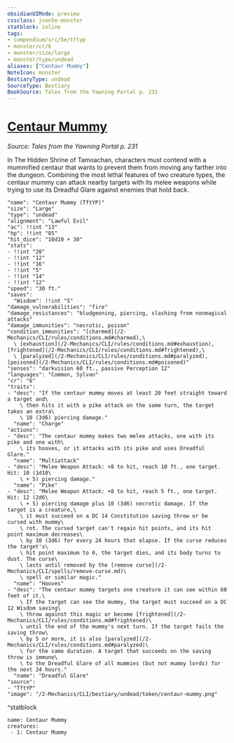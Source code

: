 ```yaml
---
obsidianUIMode: preview
cssclass: json5e-monster
statblock: inline
tags:
- compendium/src/5e/tftyp
- monster/cr/6
- monster/size/large
- monster/type/undead
aliases: ["Centaur Mummy"]
NoteIcon: monster
BestiaryType: undead
SourceType: Bestiary
BookSource: Tales from the Yawning Portal p. 231
---
```

# [Centaur Mummy](2-Mechanics/CLI/bestiary/undead/centaur-mummy-tftyp.md)
*Source: Tales from the Yawning Portal p. 231*  

In The Hidden Shrine of Tamoachan, characters must contend with a mummified centaur that wants to prevent them from moving any farther into the dungeon. Combining the most lethal features of two creature types, the centaur mummy can attack nearby targets with its melee weapons while trying to use its Dreadful Glare against enemies that hold back.

```statblock
"name": "Centaur Mummy (TftYP)"
"size": "Large"
"type": "undead"
"alignment": "Lawful Evil"
"ac": !!int "13"
"hp": !!int "85"
"hit_dice": "10d10 + 30"
"stats":
- !!int "20"
- !!int "12"
- !!int "16"
- !!int "5"
- !!int "14"
- !!int "12"
"speed": "30 ft."
"saves":
  "Wisdom": !!int "5"
"damage_vulnerabilities": "fire"
"damage_resistances": "bludgeoning, piercing, slashing from nonmagical attacks"
"damage_immunities": "necrotic, poison"
"condition_immunities": "[charmed](/2-Mechanics/CLI/rules/conditions.md#charmed),\
  \ [exhaustion](/2-Mechanics/CLI/rules/conditions.md#exhaustion), [frightened](/2-Mechanics/CLI/rules/conditions.md#frightened),\
  \ [paralyzed](/2-Mechanics/CLI/rules/conditions.md#paralyzed), [poisoned](/2-Mechanics/CLI/rules/conditions.md#poisoned)"
"senses": "darkvision 60 ft., passive Perception 12"
"languages": "Common, Sylvan"
"cr": "6"
"traits":
- "desc": "If the centaur mummy moves at least 20 feet straight toward a target and\
    \ then hits it with a pike attack on the same turn, the target takes an extra\
    \ 10 (3d6) piercing damage."
  "name": "Charge"
"actions":
- "desc": "The centaur mummy makes two melee attacks, one with its pike and one with\
    \ its hooves, or it attacks with its pike and uses Dreadful Glare."
  "name": "Multiattack"
- "desc": "Melee Weapon Attack: +8 to hit, reach 10 ft., one target. Hit: 10 (1d10\
    \ + 5) piercing damage."
  "name": "Pike"
- "desc": "Melee Weapon Attack: +8 to hit, reach 5 ft., one target. Hit: 12 (2d6\
    \ + 5) piercing damage plus 10 (3d6) necrotic damage. If the target is a creature,\
    \ it must succeed on a DC 14 Constitution saving throw or be cursed with mummy\
    \ rot. The cursed target can't regain hit points, and its hit point maximum decreases\
    \ by 10 (3d6) for every 24 hours that elapse. If the curse reduces the target's\
    \ hit point maximum to 0, the target dies, and its body turns to dust. The curse\
    \ lasts until removed by the [remove curse](/2-Mechanics/CLI/spells/remove-curse.md)\
    \ spell or similar magic."
  "name": "Hooves"
- "desc": "The centaur mummy targets one creature it can see within 60 feet of it.\
    \ If the target can see the mummy, the target must succeed on a DC 12 Wisdom saving\
    \ throw against this magic or become [frightened](/2-Mechanics/CLI/rules/conditions.md#frightened)\
    \ until the end of the mummy's next turn. If the target fails the saving throw\
    \ by 5 or more, it is also [paralyzed](/2-Mechanics/CLI/rules/conditions.md#paralyzed)\
    \ for the same duration. A target that succeeds on the saving throw is immune\
    \ to the Dreadful Glare of all mummies (but not mummy lords) for the next 24 hours."
  "name": "Dreadful Glare"
"source":
- "TftYP"
"image": "/2-Mechanics/CLI/bestiary/undead/token/centaur-mummy.png"
```
^statblock

```encounter-table
name: Centaur Mummy
creatures:
 - 1: Centaur Mummy
```
